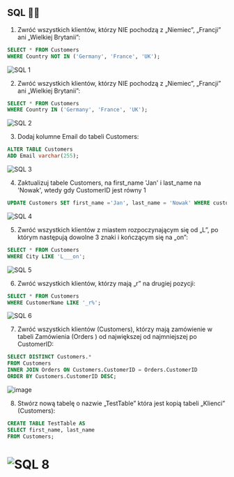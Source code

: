 ## SQL 👩‍💻

1. Zwróć wszystkich klientów, którzy NIE pochodzą z „Niemiec”, „Francji” ani „Wielkiej Brytanii”:

```sql
SELECT * FROM Customers
WHERE Country NOT IN ('Germany', 'France', 'UK');
```

![SQL 1](https://github.com/ios1111-creator/PORTFOLIO/assets/65659662/51a761f7-33af-434d-b09d-c239ab8505f4)

2. Zwróć wszystkich klientów, którzy NIE pochodzą z „Niemiec”, „Francji” ani „Wielkiej Brytanii”:

```sql
SELECT * FROM Customers
WHERE Country IN ('Germany', 'France', 'UK');
```

![SQL 2](https://github.com/ios1111-creator/PORTFOLIO/assets/65659662/00a9241f-eb58-4e86-ab13-b9dc1a4eb82c)

3. Dodaj kolumne Email do tabeli Customers:

```sql
ALTER TABLE Customers
ADD Email varchar(255);
```

![SQL 3](https://github.com/ios1111-creator/PORTFOLIO/assets/65659662/7e26a056-3b86-4202-8e61-31f73c88f850)

4. Zaktualizuj tabele Customers, na first_name 'Jan' i last_name na 'Nowak', wtedy gdy CustomerID jest równy 1

```sql
UPDATE Customers SET first_name ='Jan', last_name = 'Nowak' WHERE customer_id = 1
```

![SQL 4](https://github.com/ios1111-creator/PORTFOLIO/assets/65659662/62abc2ae-043a-4fd8-a404-677d7b153071)

5. Zwróć wszystkich klientów z miastem rozpoczynającym się od „L”, po którym następują dowolne 3 znaki i kończącym się na „on”:

```sql
SELECT * FROM Customers
WHERE City LIKE 'L___on';
```

![SQL 5](https://github.com/ios1111-creator/PORTFOLIO/assets/65659662/8f87932d-0a39-4230-ab83-7a75beb669ec)

6. Zwróć wszystkich klientów, którzy mają „r” na drugiej pozycji:

```sql
SELECT * FROM Customers
WHERE CustomerName LIKE '_r%';
```

![SQL 6](https://github.com/ios1111-creator/PORTFOLIO/assets/65659662/447ffe5a-33ff-4d84-9746-db0121ad4d55)

7. Zwróć wszystkich klientów (Customers), którzy mają zamówienie w tabeli Zamówienia (Orders ) od największej od najmniejszej po CustomerID:

```sql
SELECT DISTINCT Customers.*
FROM Customers
INNER JOIN Orders ON Customers.CustomerID = Orders.CustomerID
ORDER BY Customers.CustomerID DESC;
```

![image](https://github.com/ios1111-creator/PORTFOLIO/assets/65659662/676b1aa8-4e2c-43de-a208-69b63938a988)

8. Stwórz nową tabelę o nazwie „TestTable” która jest kopią tabeli „Klienci” (Customers):

```sql
CREATE TABLE TestTable AS
SELECT first_name, last_name
FROM Customers;
```

# ![SQL 8](https://github.com/ios1111-creator/PORTFOLIO/assets/65659662/6d227db3-afdf-4057-8bf6-46155bb8c433)
